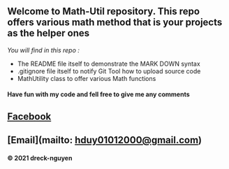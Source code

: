 ## Welcome to Math-Util repository. This repo offers various math method that is your projects as the helper ones

_You will find in this repo :_
* The README file itself to demonstrate the MARK DOWN syntax
* .gitignore file itself to notify Git Tool how to upload source code
* MathUtility class to offer various Math functions 

#### Have fun with my code and fell free to give me any comments

## [Facebook](https://www.facebook.com/duc.hiep.00)
## [Email](mailto: hduy01012000@gmail.com)

#### © 2021 dreck-nguyen

